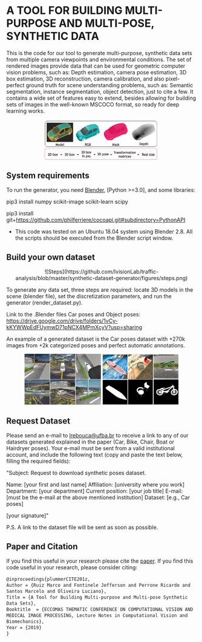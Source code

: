 # A TOOL FOR BUILDING MULTI-PURPOSE AND MULTI-POSE, SYNTHETIC DATA

This is the code for our tool to generate multi-purpose, synthetic data sets from multiple camera viewpoints and environmental conditions. The set of rendered images provide data that can be used for geometric computer vision problems, such as: Depth estimation, camera pose estimation, 3D box estimation, 3D reconstruction, camera calibration, and also pixel-perfect ground truth for scene understanding problems, such as: Semantic segmentation, instance segmentation, object detection, just to cite a few. It contains a wide set of features easy to extend, besides allowing for building sets of images in the well-known MSCOCO format, so ready for deep learning works.

<p align="center">
	<img src="https://github.com/IvisionLab/traffic-analysis/blob/master/synthetic-dataset-generator/figures/outputs.png" width="60%" align="center" height="60%">
</p>

## System requirements

To run the generator, you need [Blender](https://github.com/dfelinto/blender), [Python >=3.0], and some libraries:

pip3 install numpy scikit-image scikit-learn scipy

pip3 install git+https://github.com/philferriere/cocoapi.git#subdirectory=PythonAPI

* This code was tested on an Ubuntu 18.04 system using Blender 2.8. All the scripts should be executed from the Blender script window.

## Build your own dataset

<p align="center">
	![Steps](https://github.com/IvisionLab/traffic-analysis/blob/master/synthetic-dataset-generator/figures/steps.png)
</p>

To generate any data set, three steps are required: locate 3D models in the scene (blender file), set the discretization parameters, and run the generator (render_dataset.py).

Link to the .Blender files Car poses and Object poses: https://drive.google.com/drive/folders/1vCy-kKYWWpEdFUymwD71pNCX4MPmXcyV?usp=sharing

An example of a generated dataset is the Car poses dataset with +270k images from +2k categorized poses and perfect automatic annotations.
<p align="center">
	<img src="https://github.com/IvisionLab/traffic-analysis/blob/master/synthetic-dataset-generator/figures/examples2.png" width="40%" align="center" height="40%">
	<img src="https://github.com/IvisionLab/traffic-analysis/blob/master/synthetic-dataset-generator/figures/examples3.png" width="40%" align="center" height="40%">
</p>

## Request Dataset
Please send an e-mail to lrebouca@ufba.br to receive a link to any of our datasets generated explained in the paper (Car, Bike, Chair, Boat or Hairdryer poses). Your e-mail must be sent from a valid institutional account, and include the following text (copy and paste the text below, filling the required fields):

"Subject: Request to download synthetic poses dataset.

Name: [your first and last name]
Affiliation: [university where you work]
Department: [your department]
Current position: [your job title]
E-mail: [must be the e-mail at the above mentioned institution]
Dataset: [e.g., Car poses]

[your signature]"  

P.S. A link to the dataset file will be sent as soon as possible.

## Paper and Citation
If you find this useful in your research please cite the [paper](http://ivisionlab.ufba.br/doc/publication/2019/VIPIMAGE_tool_for_building_datasets.pdf).  If you find this code useful in your research, please consider citing:

    @inproceedings{plummerCITE201z,
	Author = {Ruiz Marco and Fontinele Jefferson and Perrone Ricardo and Santos Marcelo and Oliveira Luciano},
	Title = {A Tool for Building Multi-purpose and Multi-pose Synthetic Data Sets},
	Booktitle  = {ECCOMAS THEMATIC CONFERENCE ON COMPUTATIONAL VISION AND MEDICAL IMAGE PROCESSING, Lecture Notes in Computational Vision and Biomechanics},
	Year = {2019}
    }


